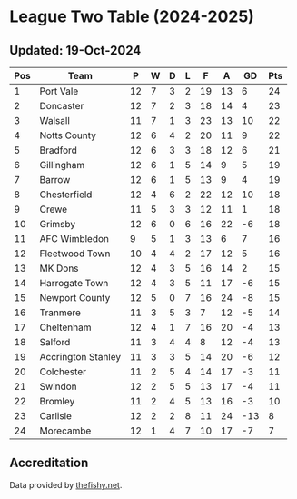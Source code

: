 # League Two Table (2024-2025)
## Updated: 19-Oct-2024

| Pos | Team | P | W | D | L | F | A | GD | Pts |
| --- | --- | --- | --- | --- | --- | --- | --- | --- | --- |
| 1 | Port Vale | 12 | 7 | 3 | 2 | 19 | 13 | 6 | 24 |
| 2 | Doncaster | 12 | 7 | 2 | 3 | 18 | 14 | 4 | 23 |
| 3 | Walsall | 11 | 7 | 1 | 3 | 23 | 13 | 10 | 22 |
| 4 | Notts County | 12 | 6 | 4 | 2 | 20 | 11 | 9 | 22 |
| 5 | Bradford | 12 | 6 | 3 | 3 | 18 | 12 | 6 | 21 |
| 6 | Gillingham | 12 | 6 | 1 | 5 | 14 | 9 | 5 | 19 |
| 7 | Barrow | 12 | 6 | 1 | 5 | 13 | 9 | 4 | 19 |
| 8 | Chesterfield | 12 | 4 | 6 | 2 | 22 | 12 | 10 | 18 |
| 9 | Crewe | 11 | 5 | 3 | 3 | 12 | 11 | 1 | 18 |
| 10 | Grimsby | 12 | 6 | 0 | 6 | 16 | 22 | -6 | 18 |
| 11 | AFC Wimbledon | 9 | 5 | 1 | 3 | 13 | 6 | 7 | 16 |
| 12 | Fleetwood Town | 10 | 4 | 4 | 2 | 17 | 12 | 5 | 16 |
| 13 | MK Dons | 12 | 4 | 3 | 5 | 16 | 14 | 2 | 15 |
| 14 | Harrogate Town | 12 | 4 | 3 | 5 | 11 | 17 | -6 | 15 |
| 15 | Newport County | 12 | 5 | 0 | 7 | 16 | 24 | -8 | 15 |
| 16 | Tranmere | 11 | 3 | 5 | 3 | 7 | 12 | -5 | 14 |
| 17 | Cheltenham | 12 | 4 | 1 | 7 | 16 | 20 | -4 | 13 |
| 18 | Salford | 11 | 3 | 4 | 4 | 8 | 12 | -4 | 13 |
| 19 | Accrington Stanley | 11 | 3 | 3 | 5 | 14 | 20 | -6 | 12 |
| 20 | Colchester | 11 | 2 | 5 | 4 | 14 | 17 | -3 | 11 |
| 21 | Swindon | 12 | 2 | 5 | 5 | 13 | 17 | -4 | 11 |
| 22 | Bromley | 11 | 2 | 4 | 5 | 13 | 16 | -3 | 10 |
| 23 | Carlisle | 12 | 2 | 2 | 8 | 11 | 24 | -13 | 8 |
| 24 | Morecambe | 12 | 1 | 4 | 7 | 10 | 17 | -7 | 7 |

## Accreditation 

Data provided by [thefishy.net](https://www.thefishy.net/).